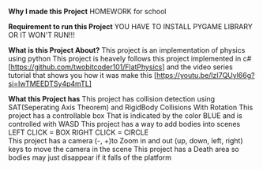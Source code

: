 **Why I made this Project**
HOMEWORK for school

**Requirement to run this Project**
YOU HAVE TO INSTALL PYGAME LIBRARY OR IT WON'T RUN!!!

**What is this Project About?**
This project is an implementation of physics using python
This project is heavely follows this project implemented in c# [https://github.com/twobitcoder101/FlatPhysics] 
and the video series tutorial that shows you how it was make this [https://youtu.be/lzI7QUyl66g?si=IwTMEEDTSy4p4mTL]

**What this Project has**
This project has collision detection using SAT(Seperating Axis Theorem) and RigidBody Collisions With Rotation
This project has a controllable box That is indicated by the color BLUE and is controlled with WASD
This project has a way to add bodies into scenes 
  LEFT CLICK = BOX
  RIGHT CLICK = CIRCLE  
This project has a camera (-, +)to Zoom in and out (up, down, left, right) keys to move the camera in the scene
This project has a Death area so bodies may just disappear if it falls of the platform


